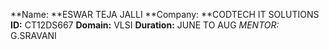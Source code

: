 **Name: **ESWAR TEJA JALLI
**Company: **CODTECH IT SOLUTIONS
**ID:** CT12DS667
**Domain:** VLSI
**Duration:** JUNE TO AUG
*MENTOR:* G.SRAVANI

